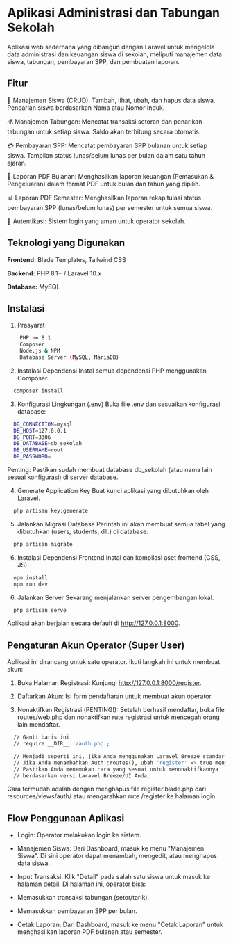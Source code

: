 
# Aplikasi Administrasi dan Tabungan Sekolah

Aplikasi web sederhana yang dibangun dengan Laravel untuk mengelola data administrasi dan keuangan siswa di sekolah, meliputi manajemen data siswa, tabungan, pembayaran SPP, dan pembuatan laporan.




## Fitur

👤 Manajemen Siswa (CRUD): Tambah, lihat, ubah, dan hapus data siswa. Pencarian siswa berdasarkan Nama atau Nomor Induk.

💰 Manajemen Tabungan: Mencatat transaksi setoran dan penarikan tabungan untuk setiap siswa. Saldo akan terhitung secara otomatis.

💳 Pembayaran SPP: Mencatat pembayaran SPP bulanan untuk setiap siswa. Tampilan status lunas/belum lunas per bulan dalam satu tahun ajaran.

📄 Laporan PDF Bulanan: Menghasilkan laporan keuangan (Pemasukan & Pengeluaran) dalam format PDF untuk bulan dan tahun yang dipilih.

📊 Laporan PDF Semester: Menghasilkan laporan rekapitulasi status pembayaran SPP (lunas/belum lunas) per semester untuk semua siswa.

🔐 Autentikasi: Sistem login yang aman untuk operator sekolah.


## Teknologi yang Digunakan

**Frontend:** Blade Templates, Tailwind CSS

**Backend:** PHP 8.1+ / Laravel 10.x

**Database:** MySQL

## Instalasi

1. Prasyarat

```bash
    PHP >= 8.1
    Composer
    Node.js & NPM
    Database Server (MySQL, MariaDB)
```

2. Instalasi Dependensi
Instal semua dependensi PHP menggunakan Composer.
```bash
  composer install
```

3. Konfigurasi Lingkungan (.env)
Buka file .env dan sesuaikan konfigurasi database:
```bash
  DB_CONNECTION=mysql
  DB_HOST=127.0.0.1
  DB_PORT=3306
  DB_DATABASE=db_sekolah
  DB_USERNAME=root
  DB_PASSWORD=
```
Penting: Pastikan sudah membuat database db_sekolah (atau nama lain sesuai konfigurasi) di server database.

4. Generate Application Key
Buat kunci aplikasi yang dibutuhkan oleh Laravel.
```bash
  php artisan key:generate
```

5. Jalankan Migrasi Database
Perintah ini akan membuat semua tabel yang dibutuhkan (users, students, dll.) di database.
```bash
  php artisan migrate
```

6. Instalasi Dependensi Frontend
Instal dan kompilasi aset frontend (CSS, JS).
```bash
  npm install
  npm run dev
```

6. Jalankan Server
Sekarang menjalankan server pengembangan lokal.
```bash
  php artisan serve
```
Aplikasi akan berjalan secara default di http://127.0.0.1:8000.


## Pengaturan Akun Operator (Super User)
Aplikasi ini dirancang untuk satu operator. Ikuti langkah ini untuk membuat akun:

1. Buka Halaman Registrasi:
Kunjungi http://127.0.0.1:8000/register.

2. Daftarkan Akun:
Isi form pendaftaran untuk membuat akun operator.

3. Nonaktifkan Registrasi (PENTING!):
Setelah berhasil mendaftar, buka file routes/web.php dan nonaktifkan rute registrasi untuk mencegah orang lain mendaftar.
```bash
  // Ganti baris ini
  // require __DIR__.'/auth.php';

  // Menjadi seperti ini, jika Anda menggunakan Laravel Breeze standar.
  // Jika Anda menambahkan Auth::routes(), ubah 'register' => true menjadi false.
  // Pastikan Anda menemukan cara yang sesuai untuk menonaktifkannya
  // berdasarkan versi Laravel Breeze/UI Anda.
```
Cara termudah adalah dengan menghapus file register.blade.php dari resources/views/auth/ atau mengarahkan rute /register ke halaman login.
## Flow Penggunaan Aplikasi

- Login: Operator melakukan login ke sistem.

- Manajemen Siswa: Dari Dashboard, masuk ke menu "Manajemen Siswa". Di sini operator dapat menambah, mengedit, atau menghapus data siswa.

- Input Transaksi: Klik "Detail" pada salah satu siswa untuk masuk ke halaman detail. Di halaman ini, operator bisa:

- Memasukkan transaksi tabungan (setor/tarik).

- Memasukkan pembayaran SPP per bulan.

- Cetak Laporan: Dari Dashboard, masuk ke menu "Cetak Laporan" untuk menghasilkan laporan PDF bulanan atau semester.